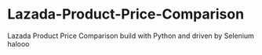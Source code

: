 # Lazada-Product-Price-Comparison
Lazada Product Price Comparison build with Python and driven by Selenium
halooo

